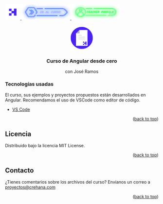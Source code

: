 <div id="top">
  <a href="https://www.crehana.com">
    <img src="images/logo.png" alt="Logo" width="50" height="50">
  </a>
  <a href="https://www.crehana.com/clases/v2/12971/detalle/">
    <img src="images/curso.png" alt="Logo" width="160" height="50">
  </a>
  <a href="https://www.linkedin.com/in/armando-cerda/">
    <img src="images/teacher.png" alt="Logo" width="160" height="50">
  </a>
</div>

<!-- PROJECT LOGO -->
<br />
<div align="center">
  <a href="https://github.com/crehana-studentxp/angular_desde_cero-jose_ramos">
    <img src="images/project.png" alt="Logo" width="80" height="80">
  </a>

  <h3 align="center">Curso de Angular desde cero</h3>
  <p align="center">con José Ramos</h3> 
</div>

### Tecnologías usadas

El curso, sus ejemplos y proyectos propuestos están desarrollados en Angular.
Recomendamos el uso de VSCode como editor de código.

* [VS Code](https://code.visualstudio.com)

<p align="right">(<a href="#top">back to top</a>)</p>

<!-- LICENSE -->
## Licencia

Distribuido bajo la licencia MIT License. 

<p align="right">(<a href="#top">back to top</a>)</p>

<!-- CONTACT -->
## Contacto

¿Tienes comentarios sobre los archivos del curso? Envíanos un correo a proyectos@crehana.com

<p align="right">(<a href="#top">back to top</a>)</p>
